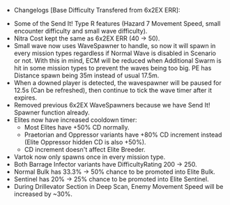 * Changelogs [Base Difficulty Transfered from 6x2EX ERR]:
- Some of the Send It! Type R features (Hazard 7 Movement Speed, small encounter difficulty and small wave difficulty).
- Nitra Cost kept the same as 6x2EX ERR (40 -> 50).
- Small wave now uses WaveSpawner to handle, so now it will spawn in every mission types regardless if Normal Wave is disabled in Scenario or not. With this in mind, ECM will be reduced when Additional Swarm is hit in some mission types to prevent the waves being too big. PE has Distance spawn being 35m instead of usual 17.5m.
- When a downed player is detected, the wavespawner will be paused for 12.5s (Can be refreshed), then continue to tick the wave timer after it expires.
- Removed previous 6x2EX WaveSpawners because we have Send It! Spawner function already.
- Elites now have increased cooldown timer:
  + Most Elites have +50% CD normally. 
  + Praetorian and Oppressor variants have +80% CD increment instead (Elite Oppressor hidden CD is also +50%). 
  + CD increment doesn't affect Elite Breeder.
- Vartok now only spawns once in every mission type.
- Both Barrage Infector variants have DifficultyRating 200 -> 250.
- Normal Bulk has 33.3% -> 50% chance to be promoted into Elite Bulk.
- Sentinel has 20% -> 25% chance to be promoted into Elite Sentinel.
- During Drillevator Section in Deep Scan, Enemy Movement Speed will be increased by ~30%.